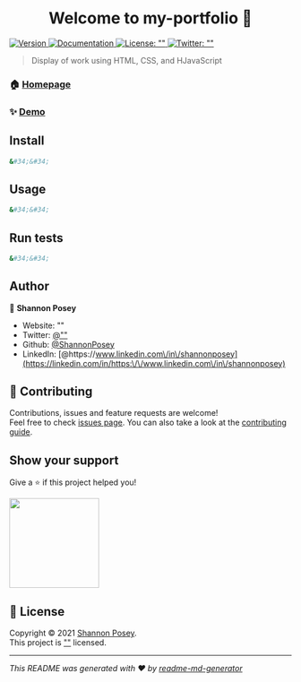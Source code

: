 <h1 align="center">Welcome to my-portfolio 👋</h1>
<p>
  <a href="https://www.npmjs.com/package/my-portfolio" target="_blank">
    <img alt="Version" src="https://img.shields.io/npm/v/my-portfolio.svg">
  </a>
  <a href="&#34;&#34;" target="_blank">
    <img alt="Documentation" src="https://img.shields.io/badge/documentation-yes-brightgreen.svg" />
  </a>
  <a href="&#34;&#34;" target="_blank">
    <img alt="License: &#34;&#34;" src="https://img.shields.io/badge/License-&#34;&#34;-yellow.svg" />
  </a>
  <a href="https://twitter.com/&#34;&#34;" target="_blank">
    <img alt="Twitter: &#34;&#34;" src="https://img.shields.io/twitter/follow/&#34;&#34;.svg?style=social" />
  </a>
</p>

> Display of work using HTML, CSS, and HJavaScript

### 🏠 [Homepage](https://shannonposey.github.io/my-portfolio/)

### ✨ [Demo](&#34;&#34;)

## Install

```sh
&#34;&#34;
```

## Usage

```sh
&#34;&#34;
```

## Run tests

```sh
&#34;&#34;
```

## Author

👤 **Shannon Posey**

* Website: &#34;&#34;
* Twitter: [@&#34;&#34;](https://twitter.com/&#34;&#34;)
* Github: [@ShannonPosey](https://github.com/ShannonPosey)
* LinkedIn: [@https:\/\/www.linkedin.com\/in\/shannonposey](https://linkedin.com/in/https:\/\/www.linkedin.com\/in\/shannonposey)

## 🤝 Contributing

Contributions, issues and feature requests are welcome!<br />Feel free to check [issues page](&#34;&#34;). You can also take a look at the [contributing guide](&#34;&#34;).

## Show your support

Give a ⭐️ if this project helped you!

<a href="https://www.patreon.com/&#34;&#34;">
  <img src="https://c5.patreon.com/external/logo/become_a_patron_button@2x.png" width="160">
</a>

## 📝 License

Copyright © 2021 [Shannon Posey](https://github.com/ShannonPosey).<br />
This project is [&#34;&#34;](&#34;&#34;) licensed.

***
_This README was generated with ❤️ by [readme-md-generator](https://github.com/kefranabg/readme-md-generator)_